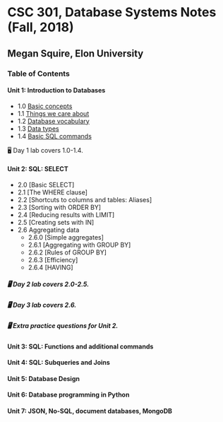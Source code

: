 # CSC 301, Database Systems Notes (Fall, 2018)
## Megan Squire, Elon University

### Table of Contents
#### Unit 1: Introduction to Databases

* 1.0 [Basic concepts](https://github.com/megansquire/CSC301Fall2018/blob/master/Unit1/1.0Notes.md)
* 1.1 [Things we care about](https://github.com/megansquire/CSC301Fall2018/blob/master/Unit1/1.1Notes.md)
* 1.2 [Database vocabulary](https://github.com/megansquire/CSC301Fall2018/blob/master/Unit1/1.2Notes.md)
* 1.3 [Data types](https://github.com/megansquire/CSC301Fall2018/blob/master/Unit1/1.3Notes.md)
* 1.4 [Basic SQL commands](https://github.com/megansquire/CSC301Fall2018/blob/master/Unit1/1.4Notes.md)

🖥 Day 1 lab covers 1.0-1.4.

#### Unit 2: SQL: SELECT
* 2.0 [Basic SELECT]
* 2.1 [The WHERE clause]
* 2.2 [Shortcuts to columns and tables: Aliases]
* 2.3 [Sorting with ORDER BY]
* 2.4 [Reducing results with LIMIT]
* 2.5 [Creating sets with IN]
* 2.6 Aggregating data
    - 2.6.0 [Simple aggregates]
    - 2.6.1 [Aggregating with GROUP BY]
    - 2.6.2 [Rules of GROUP BY]
    - 2.6.3 [Efficiency]
    - 2.6.4 [HAVING]
    
##### 🖥 Day 2 lab covers 2.0-2.5. 
##### 🖥 Day 3 lab covers 2.6. 
##### 🖥 Extra practice questions for Unit 2.

#### Unit 3: SQL: Functions and additional commands

#### Unit 4: SQL: Subqueries and Joins

#### Unit 5: Database Design

#### Unit 6: Database programming in Python

#### Unit 7: JSON, No-SQL, document databases, MongoDB
